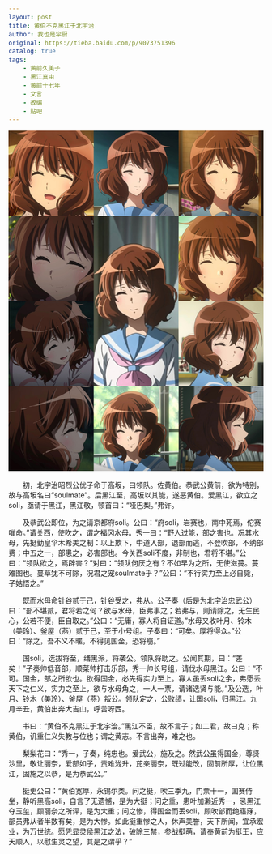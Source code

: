```yaml
---
layout: post
title: 黄伯不克黑江于北宇治
author: 我也是伞厨
original: https://tieba.baidu.com/p/9073751396
catalog: true
tags:
    - 黄前久美子
    - 黑江真由
    - 黄前十七年
    - 文言
    - 改编
    - 贴吧
---
```


![](/images/2024-07-01/黄伯不克黑江于北宇治.jpg)

&emsp;&emsp;初，北宇治昭烈公优子命于高坂，曰领队。佐黄伯。恭武公黄前，欲为特别，故与高坂名曰“soulmate”。后黑江至，高坂以其能，遂恶黄伯。爱黑江，欲立之soli，亟请于黑江，黑江敬，顿首曰：“哑巴梨。”弗许。

&emsp;&emsp;及恭武公即位，为之请京都府soli。公曰：“府soli，岩赛也，南中死焉，佗赛唯命。”请关西，使吹之，谓之福冈水母。秀一曰：“野人过能，部之害也。况其水母，先挺勤皇伞木希美之制：以上欺下，中道入部，退部而逃，不登吹部，不纳部费；中五之一，部患之，必害部也。今关西soli不度，非制也，君将不堪。”公曰：“领队欲之，焉辟害？”对曰：“领队何厌之有？不如早为之所，无使滋蔓。蔓难图也。蔓草犹不可除，况君之宠soulmate乎？”公曰：“不行实力至上必自毙，子姑悟之。”

&emsp;&emsp;既而水母命针谷贰于己，针谷受之，弗从。公子奏（后是为北宇治忠武公）曰：“部不堪贰，君将若之何？欲与水母，臣弗事之；若弗与，则请除之，无生民心，公若不便，臣自取之。”公曰：“无庸，寡人将自证道。”水母又收叶月、铃木（美玲）、釜屋（燕）贰于己，至于小号组。子奏曰：“可矣。厚将得众。”公曰：“除之，吾不义不暱，不得见国金，恐将崩。”

&emsp;&emsp;国soli，选拔将至，缮黑派，将袭公。领队将助之。公闻其期，曰：“差矣！”子奏帅低音部，顺菜帅打击乐部，秀一帅长号组，请伐水母黑江。公曰：“不可。国金，部之所欲也。欲得国金，必先得实力至上。寡人虽丢soli之余，弗愿丢天下之仁义，实力之至上，欲与水母角之，一人一票，请诸选贤与能。”及公选，叶月、铃木（美玲）、釜屋（燕）叛公。领队定之，公败绩，让国soli，归黑江。九月辛丑，黄伯出奔大吉山，呼苦呀西。

&emsp;&emsp;书曰：“黄伯不克黑江于北宇治。”黑江不臣，故不言子；如二君，故曰克；称黄伯，讥重仁义失教与位也；谓之黄志。不言出奔，难之也。

&emsp;&emsp;梨梨花曰：“秀一，子奏，纯忠也。爱武公，施及之。然武公虽得国金，尊贤沙里，敬让丽奈，爱部如子，责难泷升，芘亲丽奈，既过能改，固前所厚，让位黑江，固施之以恭，是为恭武公。”

&emsp;&emsp;挺史公曰：“黄伯宽厚，永锡尔类。问之挺，吹三季九，门票十一，国赛侍坐，静听黑高soli，自言了无遗憾，是为大挺；问之重，患叶加濑近秀一，忌黑江夺玉玺，顾丽奈之所评，是为大重；问之惨，得国金而丢soli，顾吹部而绝寤寐，部员弗从者半数有矣，是为大惨。如此挺重惨之人，休声美誉，天下所闻，宜承宏业，为万世统。愿凭显灵侯黑江之法，破除三禁，参战挺萌，请奉黄前为挺王，应天顺人，以慰生灵之望，其是之谓乎？”